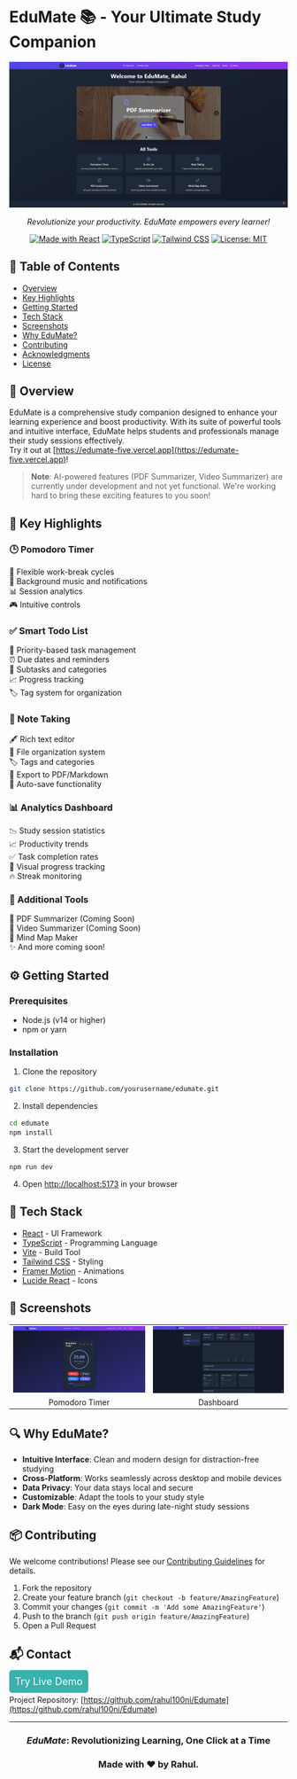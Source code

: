 # EduMate 📚 - Your Ultimate Study Companion

<div align="center">

![EduMate Banner](./assets/edumate-banner.png)

_Revolutionize your productivity. EduMate empowers every learner!_

[![Made with React](https://img.shields.io/badge/Made%20with-React-61DAFB.svg)](https://reactjs.org/)
[![TypeScript](https://img.shields.io/badge/TypeScript-Ready-blue.svg)](https://www.typescriptlang.org/)
[![Tailwind CSS](https://img.shields.io/badge/Tailwind%20CSS-Styled-38B2AC.svg)](https://tailwindcss.com/)
[![License: MIT](https://img.shields.io/badge/License-MIT-yellow.svg)](https://opensource.org/licenses/MIT)

</div>

## 📖 Table of Contents
- [Overview](#🌟-overview)
- [Key Highlights](#🌈-key-highlights)
- [Getting Started](#⚙️-getting-started)
- [Tech Stack](#🔧-tech-stack)
- [Screenshots](#📱-screenshots)
- [Why EduMate?](#🔍-why-edumate)
- [Contributing](#📦-contributing)
- [Acknowledgments](#🙏-acknowledgments)
- [License](#🔒-license)

## 🌟 Overview

EduMate is a comprehensive study companion designed to enhance your learning experience and boost productivity. With its suite of powerful tools and intuitive interface, EduMate helps students and professionals manage their study sessions effectively.<br>
Try it out at [https://edumate-five.vercel.app](https://edumate-five.vercel.app)!

> **Note**: AI-powered features (PDF Summarizer, Video Summarizer) are currently under development and not yet functional. We're working hard to bring these exciting features to you soon!

## 🌈 Key Highlights

### 🕒 Pomodoro Timer
🎯 Flexible work-break cycles  
🔔 Background music and notifications  
📊 Session analytics  
🎮 Intuitive controls

### ✅ Smart Todo List
📌 Priority-based task management  
⏰ Due dates and reminders  
📂 Subtasks and categories  
📈 Progress tracking  
🏷️ Tag system for organization

### 📝 Note Taking
🖋️ Rich text editor  
📂 File organization system  
🏷️ Tags and categories  
📄 Export to PDF/Markdown  
💾 Auto-save functionality

### 📊 Analytics Dashboard
📉 Study session statistics  
📈 Productivity trends  
✅ Task completion rates  
🎯 Visual progress tracking  
🔥 Streak monitoring

### 🎯 Additional Tools
📜 PDF Summarizer (Coming Soon)  
🎥 Video Summarizer (Coming Soon)  
🧠 Mind Map Maker  
✨ And more coming soon!

## ⚙️ Getting Started

### Prerequisites
- Node.js (v14 or higher)
- npm or yarn

### Installation

1. Clone the repository
```bash
git clone https://github.com/yourusername/edumate.git
```

2. Install dependencies
```bash
cd edumate
npm install
```

3. Start the development server
```bash
npm run dev
```

4. Open [http://localhost:5173](http://localhost:5173) in your browser

## 🔧 Tech Stack

- [React](https://reactjs.org/) - UI Framework
- [TypeScript](https://www.typescriptlang.org/) - Programming Language
- [Vite](https://vitejs.dev/) - Build Tool
- [Tailwind CSS](https://tailwindcss.com/) - Styling
- [Framer Motion](https://www.framer.com/motion/) - Animations
- [Lucide React](https://lucide.dev/) - Icons

## 📱 Screenshots

<div align="center">
  <table>
    <tr>
      <td><img src="./assets/pomodoro-timer.png" alt="Pomodoro Timer" width="510"/></td>
      <td><img src="./assets/dashboard.png" alt="Dashboard" width="500"/></td>
    </tr>
    <tr>
      <td align="center">Pomodoro Timer</td>
      <td align="center">Dashboard</td>
    </tr>
  </table>
</div>

## 🔍 Why EduMate?

- **Intuitive Interface**: Clean and modern design for distraction-free studying
- **Cross-Platform**: Works seamlessly across desktop and mobile devices
- **Data Privacy**: Your data stays local and secure
- **Customizable**: Adapt the tools to your study style
- **Dark Mode**: Easy on the eyes during late-night study sessions

## 📦 Contributing

We welcome contributions! Please see our [Contributing Guidelines](CONTRIBUTING.md) for details.

1. Fork the repository
2. Create your feature branch (`git checkout -b feature/AmazingFeature`)
3. Commit your changes (`git commit -m 'Add some AmazingFeature'`)
4. Push to the branch (`git push origin feature/AmazingFeature`)
5. Open a Pull Request

## 📬 Contact

<div>
  <a href="https://edumate-five.vercel.app/" style="padding: 10px; font-size: 18px; text-decoration: none; background: #38B2AC; color: white; border-radius: 5px;">
    Try Live Demo
  </a>
</div>

Project Repository: [https://github.com/rahul100ni/Edumate](https://github.com/rahul100ni/Edumate)

---

<div align="center">
  <h3><i>EduMate</i>: Revolutionizing Learning, One Click at a Time</h3>
  <h3>Made with ❤️ by Rahul.</h3>
</div>
